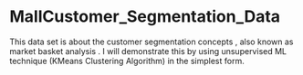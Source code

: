 # MallCustomer_Segmentation_Data
This data set is about the customer segmentation concepts , also known as market basket analysis . I will demonstrate this by using unsupervised ML technique (KMeans Clustering Algorithm) in the simplest form.
